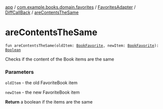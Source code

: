 [app](../../../index.md) / [com.example.books.domain.favorites](../../index.md) / [FavoritesAdapter](../index.md) / [DiffCallBack](index.md) / [areContentsTheSame](./are-contents-the-same.md)

# areContentsTheSame

`fun areContentsTheSame(oldItem: `[`BookFavorite`](../../../com.example.books.data.favorites/-book-favorite/index.md)`, newItem: `[`BookFavorite`](../../../com.example.books.data.favorites/-book-favorite/index.md)`): `[`Boolean`](https://kotlinlang.org/api/latest/jvm/stdlib/kotlin/-boolean/index.html)

Checks if the content of the Book items are the same

### Parameters

`oldItem` - the old FavoriteBook item

`newItem` - the new FavoriteBook item

**Return**
a boolean if the items are the same

